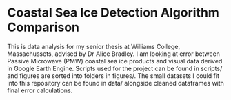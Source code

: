 # Coastal Sea Ice Detection Algorithm Comparison

This is data analysis for my senior thesis at Williams College, Massachussets, advised by Dr Alice Bradley. I am looking at error between Passive Microwave (PMW) coastal sea ice products and visual data derived in Google Earth Engine. Scripts used for the project can be found in scripts/ and figures are sorted into folders in figures/. The small datasets  I could fit into this repository can be found in data/ alongside cleaned dataframes with final error calculations.
